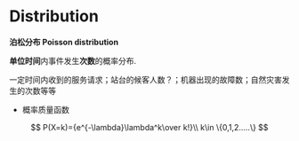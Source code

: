 # Distribution

**泊松分布 Poisson distribution**

**单位时间**内事件发生**次数**的概率分布.

一定时间内收到的服务请求；站台的候客人数？；机器出现的故障数；自然灾害发生的次数等等

* 概率质量函数

$$
P(X=k)={e^{-\lambda}\lambda^k\over k!}\\
k\in \{0,1,2.....\}
$$



